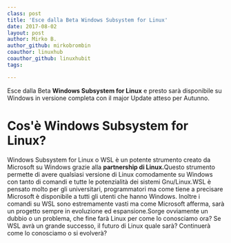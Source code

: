 ```yaml
---
class: post
title: 'Esce dalla Beta Windows Subsystem for Linux'
date: 2017-08-02
layout: post
author: Mirko B.
author_github: mirkobrombin
coauthor: linuxhub
coauthor_github: linuxhubit
tags:

---
```

Esce dalla Beta <strong>Windows Subsystem for Linux</strong> e presto sarà disponibile su Windows in versione completa con il major Update atteso per Autunno.<h1><strong>Cos'è Windows Subsystem for Linux? </strong></h1>Windows Subsystem for Linux o WSL è un potente strumento creato da Microsoft su Windows grazie alla <strong>partnership di Linux.</strong>Questo strumento permette di avere qualsiasi versione di Linux comodamente su Windows con tanto di comandi e tutte le potenzialità dei sistemi Gnu/Linux.WSL è pensato molto per gli universitari, programmatori ma come tiene a precisare Microsoft è disponibile a tutti gli utenti che hanno Windows. Inoltre i comandi su WSL sono estremamente vasti ma come Microsoft afferma, sarà un progetto sempre in evoluzione ed espansione.Sorge ovviamente un dubbio o un problema, che fine farà Linux per come lo conosciamo ora? Se WSL avrà un grande successo, il futuro di Linux quale sarà? Continuerà come lo conosciamo o si evolverà?&nbsp;